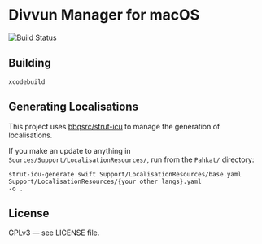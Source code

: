 # Divvun Manager for macOS

[![Build Status](https://github.com/divvun/divvun-installer-macos/workflows/CI/badge.svg)](https://github.com/divvun/divvun-installer-macos/actions)

## Building

`xcodebuild`

## Generating Localisations

This project uses [bbqsrc/strut-icu](https://github.com/bbqsrc/strut-icu) to manage the generation of localisations.

If you make an update to anything in `Sources/Support/LocalisationResources/`, run from the `Pahkat/` directory:

```
strut-icu-generate swift Support/LocalisationResources/base.yaml Support/LocalisationResources/{your other langs}.yaml
-o .
```

## License

GPLv3 — see LICENSE file.
